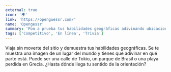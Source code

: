 ```yaml
---
external: true
icon: '🌍'
link: 'https://openguessr.com/'
name: 'Opengessr'
summary: 'Pon a prueba tus habilidades geográficas adivinando ubicaciones a partir de imágenes de diferentes partes del mundo.'
tags: ['Competitivo', 'En línea', 'Trivia']
---
```


Viaja sin moverte del sitio y demuestra tus habilidades geográficas. Se te
muestra una imagen de un lugar del mundo y tienes que adivinar en qué parte
está. Puede ser una calle de Tokio, un parque de Brasil o una playa perdida en
Grecia. ¿Hasta dónde llega tu sentido de la orientación?
